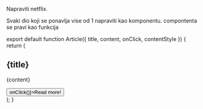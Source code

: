 Napraviti netflix.

Svaki dio koji se ponavlja vise od 1 napraviti kao komponentu.
compontenta se pravi kao funkcija

export default function Article({ title, content, onClick, contentStyle }) {
return (
<article className="article">
<h1>{title}</h1>
<p style={contentStyle}>{content}</p>
<button onClick={() => onClick()}>Read more!</button>
</article>
);
}

